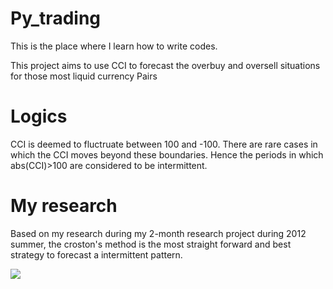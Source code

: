 Py_trading
========
This is the place where I learn how to write codes.

This project aims to use CCI to forecast the overbuy and oversell situations for those most liquid currency Pairs

# Logics
CCI is deemed to fluctruate between 100 and -100. There are rare cases in which the CCI moves beyond these boundaries. Hence the periods in which abs(CCI)>100 are considered to be intermittent.

# My research
Based on my research during my 2-month research project during 2012 summer, the croston's method is the most straight forward and best strategy to forecast a intermittent pattern.


![](http://4.bp.blogspot.com/-hEenbTD1pA8/VmCMRNaNSyI/AAAAAAAABT8/upVA-3HCt3c/s1600/EUR_USD.png)

